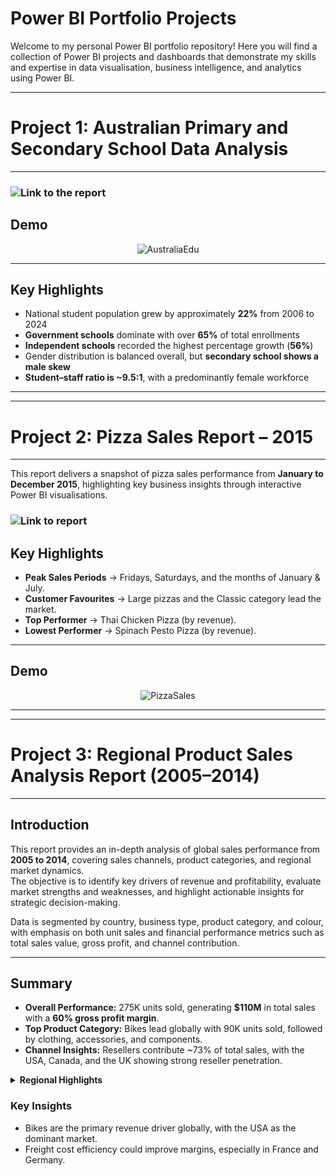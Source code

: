 # Power BI Portfolio Projects
Welcome to my personal Power BI portfolio repository! Here you will find a collection of Power BI projects and dashboards that demonstrate my skills and expertise in data visualisation, business intelligence, and analytics using Power BI.

---
# Project 1:  Australian Primary and Secondary School Data Analysis
---
### ![Link to the report](https://github.com/hasiburahman2016/PowerBI_Australia-Primary-Secondary-Education-data)

## Demo
<p align="center">
  <img src="https://github.com/hasiburahman2016/PBI-Projects/blob/main/Australia%20Education/AustraliaEdu.gif" alt="AustraliaEdu" />
</p>


---
## Key Highlights

- National student population grew by approximately **22%** from 2006 to 2024  
- **Government schools** dominate with over **65%** of total enrollments  
- **Independent schools** recorded the highest percentage growth (**56%**)  
- Gender distribution is balanced overall, but **secondary school shows a male skew**  
- **Student–staff ratio is ~9.5:1**, with a predominantly female workforce  

---
---
# Project 2: Pizza Sales Report – 2015
---
This report delivers a snapshot of pizza sales performance from **January to December 2015**, highlighting key business insights through interactive Power BI visualisations.

### ![Link to report](https://github.com/hasiburahman2016/PBI-Pizza-Sales-Report)
## Key Highlights

- **Peak Sales Periods** → Fridays, Saturdays, and the months of January & July.
- **Customer Favourites** → Large pizzas and the Classic category lead the market.
- **Top Performer** → Thai Chicken Pizza (by revenue).
- **Lowest Performer** → Spinach Pesto Pizza (by revenue).

---
## Demo
<p align="center">
  <img src="https://github.com/hasiburahman2016/PBI-Projects/blob/main/Pizza%20Sales/PizzaSales.gif" alt="PizzaSales" />
</p>

---

---
# Project 3: Regional Product Sales Analysis Report (2005–2014)
---

## Introduction
This report provides an in-depth analysis of global sales performance from **2005 to 2014**, covering sales channels, product categories, and regional market dynamics.  
The objective is to identify key drivers of revenue and profitability, evaluate market strengths and weaknesses, and highlight actionable insights for strategic decision-making.

Data is segmented by country, business type, product category, and colour, with emphasis on both unit sales and financial performance metrics such as total sales value, gross profit, and channel contribution.

---

## Summary

- **Overall Performance:** 275K units sold, generating **$110M** in total sales with a **60% gross profit margin**.
- **Top Product Category:** Bikes lead globally with 90K units sold, followed by clothing, accessories, and components.
- **Channel Insights:** Resellers contribute ~73% of total sales, with the USA, Canada, and the UK showing strong reseller penetration.

<details>
<summary><strong>Regional Highlights</strong></summary>

### United States
- Dominates with over half of global sales and $66M in profit.
- Top product category: Bikes ($94.6M in sales).
- Strong reseller sales ($80.45M, 73% of total).

### Canada
- Strong reseller network (88% of total sales) with high margins (63.77%).
- Top product category: Bikes ($13.4M).

### Australia
- Internet sales dominate (~82%).
- Weak reseller presence ($1.59M in sales).
- Top product category: Bikes ($10.2M).

### France
- Smaller market but strong reseller margins (71.8%).
- Top product category: Bikes ($6.1M).

### Germany
- Balanced between internet and reseller sales.
- Freight-to-sales ratio is high compared to Australia.

### United Kingdom
- Balanced channel mix with solid margins.
- Top product category: Bikes ($6.6M).
</details>


### Key Insights
- Bikes are the primary revenue driver globally, with the USA as the dominant market.
- Freight cost efficiency could improve margins, especially in France and Germany.
